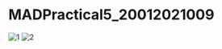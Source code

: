 # MADPractical5_20012021009

![1](https://user-images.githubusercontent.com/71330416/191333079-5c0e5a5f-a80c-45ab-9c27-e82a5d93b5e1.jpg)
![2](https://user-images.githubusercontent.com/71330416/191333107-fcb17573-adbf-4dc2-82df-139a02718af9.jpg)
